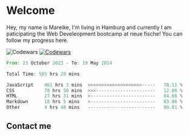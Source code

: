 # Welcome

Hey, my name is Mareike, I'm living in Hamburg and currently I am paticipating the Web Develeopment bootcamp at neue fische!
You can follow my progress here.

![Codewars](https://github.r2v.ch/codewars?user=MareikeFla&top_languages=true&hide_clan=true)
[![Codewars](https://github.r2v.ch/codewars?user=MareikeFla)](LINK)

<!--START_SECTION:waka-->

```rust
From: 23 October 2023 - To: 19 May 2024

Total Time: 585 hrs 28 mins

JavaScript    461 hrs 3 mins  >>>>>>>>>>>>>>>>>>>>-----   78.11 %
CSS           70 hrs 50 mins  >>>----------------------   12.00 %
HTML          27 hrs 31 mins  >------------------------   04.66 %
Markdown      18 hrs 5 mins   >------------------------   03.06 %
Other         4 hrs 48 mins   -------------------------   00.81 %
```

<!--END_SECTION:waka-->

## Contact me



